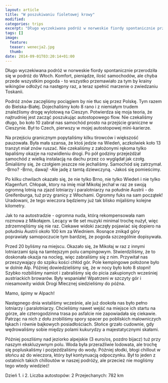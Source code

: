```yaml
---
layout: article
title: "W poszukiwaniu fioletowej krowy"
modified:
categories: trips
excerpt: "Długo wyczekiwana podróż w norweskie fiordy spontanicznie przerodziła się w podróż do Włoch. Komfort, pieniądze, ilość samochodów, ale chyba przede wszystkim pogoda - to wszystko przemawiało za tym by krainy wikingów odłożyć na następny raz, a teraz spełnić marzenie o zwiedzaniu Toskanii."
tags: []
image:
  feature: 
  teaser: wenecja2.jpg
  thumb:
date: 2014-09-01T03:20:14+01:00
---
```


Długo wyczekiwana podróż w norweskie fiordy spontanicznie przerodziła się w podróż do Włoch. Komfort, pieniądze, ilość samochodów, ale chyba przede wszystkim pogoda - to wszystko przemawiało za tym by krainy wikingów odłożyć na następny raz, a teraz spełnić marzenie o zwiedzaniu Toskanii.


Podróż znów zaczęliśmy pociągiem by nie tłuc się przez Polskę. Tym razem do Bielska-Białej. Dojechaliśmy koło 8 rano i z niemiałym trudem znaleźlismy drogę wylotową na Cieszyn. Potwierdza się moja teoria, że najtrudniej jest zacząć poszukując autostopowego flow. Nie czekaliśmy długo, bo koło 10 zabrał nas samochód prosto na przejście graniczne w Cieszynie. Był to Czech, pierwszy w mojej autostopowej mini-karierze.

Na przejściu granicznym popytaliśmy kilku tirowców i większość pauzowała. Była mała szansa, że ktoś jedzie na Wiedeń, aczkolwiek koło 13 tranzyt miał znów ruszać. Nie czekaliśmy z założonymi rękoma tylko łapaliśmy okazje na rozwidleniu drogi. Po pół godziny przejeżdżał samochód z wielką instalacją na dachu przez co wyglądał jak czołg. Śmialiśmy się, że czołgiem jeszcze nie jechaliśmy. Samochód się zatrzymał. -Brno? -Brno, dawaj! -Ale jadę z tamtą dziewczyną. -Jakoś się pomieścimy.

Po kilku chwilach okazało się, że nie tylko Brno, nie tylko Wiedeń i nie tylko Klagenfurt. Chłopak, ktory na imię miał Mikołaj jechał w raz ze swoją ogromną lotnią na zjazd lotniarzy i paralotniarzy na południe Austrii - do Greifenburga, tuż przy granicy z Włochami. Ogromny fuks na sam początek! Uradowani, że tego wieczora będziemy już tak blisko mijaliśmy kolejne kilometry.

Jak to na autostradzie - ogromna nuda, którą rekompensowała nam rozmowa z Mikołajem. Lecący w tle set muzyki minimal trochę nużył, więc zdrzemnęliśmy się nie raz. Ciekawe widoki zaczęły pojawiać się dopiero na południu Austrii około 100 km za Wiedniem. Rosnące znikąd góry poprawiały samopoczucie tym bardziej, że pogoda szczególnie dopisywała.

Przed 20 byliśmy na miejscu. Okazało się, że Mikołaj w raz z innymi lotniarzami śpią na tamtejszym polu campingowym. Stwierdziliśmy, że to doskonała okazja na nocleg, więc zabraliśmy się z nim. Przywitał nas przeszywający do szpiku kości chłód gór. Pole kempingowe położone było w dolnie Alp. Później dowiedzieliśmy się, że w nocy było koło 8 stopni! Szybko rozbiliśmy namiot i zabraliśmy się do picia zakupionych wcześniej austriackich browarów. Były wspaniałe! Wpatrzeni w szczyty gór i niesamowity widok Drogi Mlecznej siedzieliśmy do późna.


Mamo, śpimy w Alpach!

Następnego dnia wstaliśmy wcześnie, ale już dookoła nas było pełno lotniarzy i paralotniarzy. Chcieliśmy nawet wejść na miejsce ich startu na górze, ale czterogodzinna trasa po asfalcie nie zapowiadała się ciekawie. Patrząc na nich z dołu zrobiliśmy spory spacer po pobliskich malowniczych łąkach i równie bajkowych posiadłościach. Słońce grzało cudownie, gdy wędrowaliśmy sobie między polami kukurydzy a majestatycznymi skałami.


Później poszliśmy nad jeziorko alpejskie (3 euro/os, pozdro bijacz) tuż przy naszym ekskluzywnym polu. Woda była przeraźliwie lodowata, ale trochę się popluskaliśmy i pozjeżdżaliśmy do wody. Później słodki, błogi chillout w słońcu aż do wieczora, który był kontynuacją odpoczynku. Był to jeden z ostatnich takich chilloutów w naszej podróży, ale przecież nie mogliśmy tego wtedy wiedzieć!


Dzień 1. i 2.
Liczba autostopów: 2
Przejechanych: 782 km